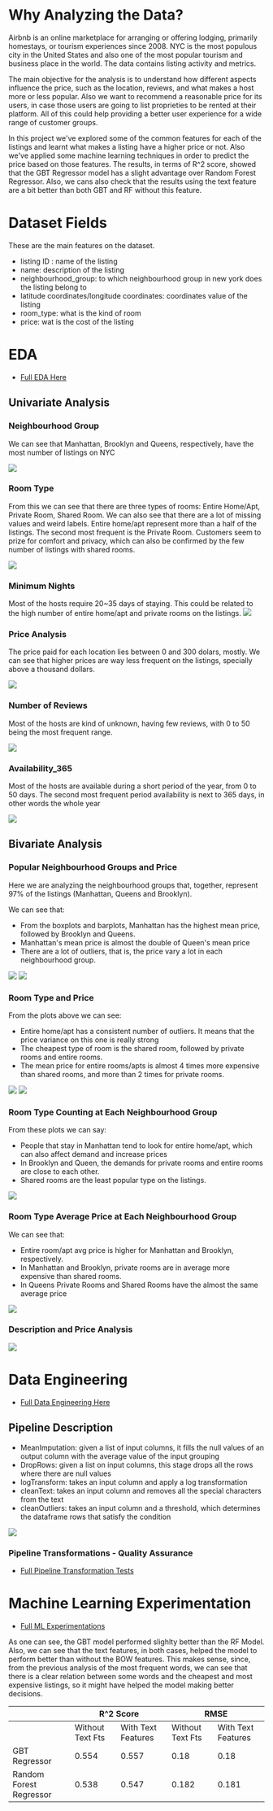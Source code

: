 # Why Analyzing the Data?

Airbnb is an online marketplace for arranging or offering lodging, primarily homestays, or tourism experiences since 2008. NYC is the most populous city in the United States and also one of the most popular tourism and business place in the world. The data contains listing activity and metrics.

The main objective for the analysis is to understand how different aspects influence the price, such as the location, reviews, and what makes a host more or less popular. Also we want to recommend a reasonable price for its users, in case those users are going to list proprieties to be rented at their platform. All of this could help providing a better user experience for a wide range of customer groups.

In this project we've explored some of the common features for each of the listings and learnt what makes a listing have a higher price or not. Also we've applied some machine learning techniques in order to predict the price based on those features. The results, in terms of R^2 score, showed that the GBT Regressor model has a slight advantage over Random Forest Regressor. Also, we cans also check that the results using the text feature are a bit better than both GBT and RF without this feature.


# Dataset Fields

These are the main features on the dataset.

* listing ID : name of the listing
* name: description of the listing
* neighbourhood_group: to which neighbourhood group in new york does the listing belong to
* latitude coordinates/longitude coordinates: coordinates value of the listing
* room_type: what is the kind of room
* price: wat is the cost of the listing


# EDA

* <a href="https://github.com/dimitriarthur/AIRBNB-Data-Analysis/tree/main/Data%20Analysis%20Artifacts" target="_blank"> Full EDA Here</a>


## Univariate Analysis 

### Neighbourhood Group
We can see that Manhattan, Brooklyn and Queens, respectively, have the most number of listings on NYC

<img src="https://drive.google.com/uc?id=1zYGamH4F5RCRTUllbaSnZCyr0E_9-_zz">

### Room Type

From this we can see that there are three types of rooms: Entire Home/Apt, Private Room, Shared Room. We can also see that there are a lot of missing values and weird labels. Entire home/apt represent more than a half of the listings. The second most frequent is the Private Room. Customers seem to prize for comfort and privacy, which can also be confirmed by the few number of listings with shared rooms.

<img src="https://drive.google.com/uc?id=1Z1iXc0WcV_RHoFIIfs9y83IOtzTqpFHG">

### Minimum Nights
Most of the hosts require 20~35 days of staying. This could be related to the high number of entire home/apt and private rooms on the listings.
<img src="https://drive.google.com/uc?id=1pyygA7U4d0Pe32Ka-XCPfXX_XqLCwteJ">

### Price Analysis
The price paid for each location lies between 0 and 300 dolars, mostly. We can see that higher prices are way less frequent on the listings, specially above a thousand dollars.

<img src="https://drive.google.com/uc?id=1yPHp26QZW0nQHtMDslHAdpab3N9n4gww">


### Number of Reviews
Most of the hosts are kind of unknown, having few reviews, with 0 to 50 being the most frequent range.

<img src="https://drive.google.com/uc?id=1j9-Q2WdQbFJnHOWG1Ly9h3HvdF0YQqj1">


### Availability_365

Most of the hosts are available during a short period of the year, from 0 to 50 days. The second most frequent period availability is next to 365 days, in other words the whole year

<img src="https://drive.google.com/uc?id=1DtLXUoBFXn_DBzbtGyVcB-G6O-c6BAPc">


## Bivariate Analysis

### Popular Neighbourhood Groups and Price
Here we are analyzing the neighbourhood groups that, together, represent 97% of the listings (Manhattan, Queens and Brooklyn).

We can see that:

* From the boxplots and barplots, Manhattan has the highest mean price, followed by Brooklyn and Queens.
* Manhattan's mean price is almost the double of Queen's mean price
* There are a lot of outliers, that is, the price vary a lot in each neighbourhood group.

<img src="https://drive.google.com/uc?id=1JpFZ7b1UEld4QHpdmpFvJYErXZgvnjbV">

<img src="https://drive.google.com/uc?id=19lw-X3pYa3NWapNsYEJctiA6mr80Shdp">

### Room Type and Price
From the plots above we can see:

* Entire home/apt has a consistent number of outliers. It means that the price variance on this one is really strong
* The cheapest type of room is the shared room, followed by private rooms and entire rooms.
* The mean price for entire rooms/apts is almost 4 times more expensive than shared rooms, and more than 2 times for private rooms.


<img src="https://drive.google.com/uc?id=1FbFFYkmX_FYfxPTF8hVod9MZUjY43ZHg">

<img src="https://drive.google.com/uc?id=1Z2mzAw4MDqJZqx9vbdntBZGwUX2qF5oI">


### Room Type Counting at Each Neighbourhood Group

From these plots we can say:

* People that stay in Manhattan tend to look for entire home/apt, which can also affect demand and increase prices
* In Brooklyn and Queen, the demands for private rooms and entire rooms are close to each other.
* Shared rooms are the least popular type on the listings.

<img src="https://drive.google.com/uc?id=1uUoKvXSu2Ij1P2STRoMug7woED6RNnUn">


### Room Type Average Price at Each Neighbourhood Group

We can see that:

* Entire room/apt avg price is higher for Manhattan and Brooklyn, respectively.
* In Manhattan and Brooklyn, private rooms are in average more expensive than shared rooms.
* In Queens Private Rooms and Shared Rooms have the almost the same average price

<img src="https://drive.google.com/uc?id=1ww9t2YY0sUR02Yu0kXmT7AZVSyZMW9NE">

### Description and Price Analysis

<img src="https://drive.google.com/uc?id=1CyUs_GQ15s--4A3y5X7NW3p5StgqYu1f">


# Data Engineering

* <a href="https://github.com/dimitriarthur/AIRBNB-Data-Analysis/tree/main/Data%20Engineering%20Artifacts" target="_blank"> Full Data Engineering Here</a>

## Pipeline Description

* MeanImputation: given a list of input columns, it fills the null values of an output column with the average value of the input grouping
* DropRows: given a list on input columns, this stage drops all the rows where there are null values
* logTransform: takes an input column and apply a log transformation
* cleanText: takes an input column and removes all the special characters from the text
* cleanOutliers: takes an input column and a threshold, which determines the dataframe rows that satisfy the condition
<img src="https://drive.google.com/uc?id=1Fl-80kElIgAOS2SB16IARf48zsKzpo25">

### Pipeline Transformations - Quality Assurance 

* <a href="https://github.com/dimitriarthur/AIRBNB-Data-Analysis/tree/main/QA%20Artifacts" target="_blank"> Full Pipeline Transformation Tests</a>


# Machine Learning Experimentation 

* <a href="https://github.com/dimitriarthur/AIRBNB-Data-Analysis/tree/main/ML%20Experimentation" target="_blank"> Full ML Experimentations</a>

As one can see, the GBT model performed slighlty better than the RF Model. Also, we can see that the text features, in both cases, helped the model to perform better than without the BOW features. This makes sense, since, from the previous analysis of the most frequent words, we can see that there is a clear relation between some words and the cheapest and most expensive listings, so it might have helped the model making better decisions.

<table class="tg">
<thead>
  <tr>
    <th class="tg-7btt"></th>
    <th class="tg-7btt" colspan="2">R^2 Score</th>
    <th class="tg-7btt" colspan="2">RMSE</th>
  </tr>
</thead>
<tbody>
  <tr>
    <td class="tg-c3ow"></td>
    <td class="tg-c3ow">Without Text Fts</td>
    <td class="tg-c3ow">With Text Features</td>
    <td class="tg-c3ow">Without Text Fts</td>
    <td class="tg-c3ow">With Text Features</td>
  </tr>
  <tr>
    <td class="tg-c3ow">GBT Regressor</td>
    <td class="tg-c3ow">0.554</td>
    <td class="tg-c3ow">0.557</td>
    <td class="tg-c3ow">0.18</td>
    <td class="tg-c3ow">0.18</td>
  </tr>
  <tr>
    <td class="tg-c3ow">Random Forest Regressor</td>
    <td class="tg-c3ow">0.538</td>
    <td class="tg-c3ow">0.547</td>
    <td class="tg-c3ow">0.182</td>
    <td class="tg-c3ow">0.181</td>
  </tr>
</tbody>
</table>
